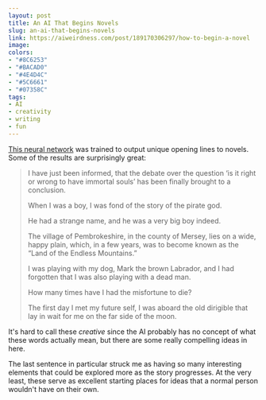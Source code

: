 ```yaml
---
layout: post
title: An AI That Begins Novels
slug: an-ai-that-begins-novels
link: https://aiweirdness.com/post/189170306297/how-to-begin-a-novel
image:
colors:
- "#8C6253"
- "#BACAD0"
- "#4E4D4C"
- "#5C6661"
- "#07358C"
tags:
- AI
- creativity
- writing
- fun
---
```


[This neural network](https://aiweirdness.com/post/189170306297/how-to-begin-a-novel) was trained to output unique opening lines to novels. Some of the results are surprisingly great:

> I have just been informed, that the debate over the question ‘is it right or wrong to have immortal souls’ has been finally brought to a conclusion.
>
> When I was a boy, I was fond of the story of the pirate god.
>
> He had a strange name, and he was a very big boy indeed.
>
> The village of Pembrokeshire, in the county of Mersey, lies on a wide, happy plain, which, in a few years, was to become known as the “Land of the Endless Mountains.”
>
> I was playing with my dog, Mark the brown Labrador, and I had forgotten that I was also playing with a dead man.
>
> How many times have I had the misfortune to die?
>
> The first day I met my future self, I was aboard the old dirigible that lay in wait for me on the far side of the moon.

It's hard to call these *creative* since the AI probably has no concept of what these words actually mean, but there are some really compelling ideas in here.

The last sentence in particular struck me as having so many interesting elements that could be explored more as the story progresses. At the very least, these serve as excellent starting places for ideas that a normal person wouldn't have on their own.
